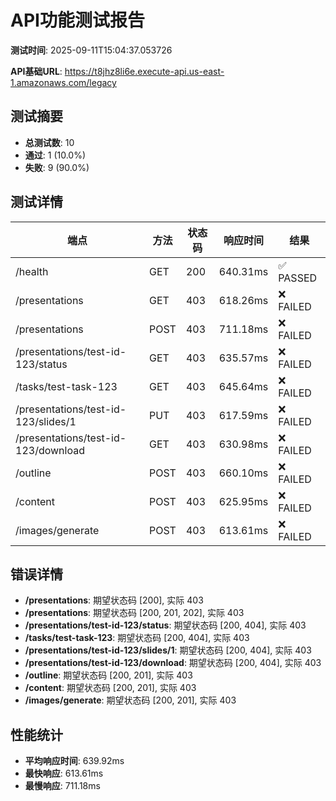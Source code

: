 # API功能测试报告

**测试时间**: 2025-09-11T15:04:37.053726

**API基础URL**: https://t8jhz8li6e.execute-api.us-east-1.amazonaws.com/legacy

## 测试摘要

- **总测试数**: 10
- **通过**: 1 (10.0%)
- **失败**: 9 (90.0%)

## 测试详情

| 端点 | 方法 | 状态码 | 响应时间 | 结果 |
|------|------|--------|----------|------|
| /health | GET | 200 | 640.31ms | ✅ PASSED |
| /presentations | GET | 403 | 618.26ms | ❌ FAILED |
| /presentations | POST | 403 | 711.18ms | ❌ FAILED |
| /presentations/test-id-123/status | GET | 403 | 635.57ms | ❌ FAILED |
| /tasks/test-task-123 | GET | 403 | 645.64ms | ❌ FAILED |
| /presentations/test-id-123/slides/1 | PUT | 403 | 617.59ms | ❌ FAILED |
| /presentations/test-id-123/download | GET | 403 | 630.98ms | ❌ FAILED |
| /outline | POST | 403 | 660.10ms | ❌ FAILED |
| /content | POST | 403 | 625.95ms | ❌ FAILED |
| /images/generate | POST | 403 | 613.61ms | ❌ FAILED |

## 错误详情

- **/presentations**: 期望状态码 [200], 实际 403
- **/presentations**: 期望状态码 [200, 201, 202], 实际 403
- **/presentations/test-id-123/status**: 期望状态码 [200, 404], 实际 403
- **/tasks/test-task-123**: 期望状态码 [200, 404], 实际 403
- **/presentations/test-id-123/slides/1**: 期望状态码 [200, 404], 实际 403
- **/presentations/test-id-123/download**: 期望状态码 [200, 404], 实际 403
- **/outline**: 期望状态码 [200, 201], 实际 403
- **/content**: 期望状态码 [200, 201], 实际 403
- **/images/generate**: 期望状态码 [200, 201], 实际 403

## 性能统计

- **平均响应时间**: 639.92ms
- **最快响应**: 613.61ms
- **最慢响应**: 711.18ms
